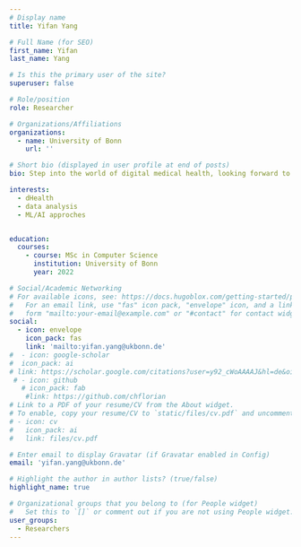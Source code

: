 ```yaml
---
# Display name
title: Yifan Yang

# Full Name (for SEO)
first_name: Yifan
last_name: Yang

# Is this the primary user of the site?
superuser: false

# Role/position
role: Researcher

# Organizations/Affiliations
organizations:
  - name: University of Bonn
    url: ''

# Short bio (displayed in user profile at end of posts)
bio: Step into the world of digital medical health, looking forward to using ML and AI to innovate medical tools and to improve the our health. 

interests:
  - dHealth
  - data analysis
  - ML/AI approches


education:
  courses:
    - course: MSc in Computer Science 
      institution: University of Bonn
      year: 2022

# Social/Academic Networking
# For available icons, see: https://docs.hugoblox.com/getting-started/page-builder/#icons
#   For an email link, use "fas" icon pack, "envelope" icon, and a link in the
#   form "mailto:your-email@example.com" or "#contact" for contact widget.
social:
  - icon: envelope
    icon_pack: fas
    link: 'mailto:yifan.yang@ukbonn.de'
#  - icon: google-scholar
#  icon_pack: ai
# link: https://scholar.google.com/citations?user=y92_cWoAAAAJ&hl=de&oi=ao
 # - icon: github
   # icon_pack: fab
    #link: https://github.com/chflorian
# Link to a PDF of your resume/CV from the About widget.
# To enable, copy your resume/CV to `static/files/cv.pdf` and uncomment the lines below.
# - icon: cv
#   icon_pack: ai
#   link: files/cv.pdf

# Enter email to display Gravatar (if Gravatar enabled in Config)
email: 'yifan.yang@ukbonn.de'

# Highlight the author in author lists? (true/false)
highlight_name: true

# Organizational groups that you belong to (for People widget)
#   Set this to `[]` or comment out if you are not using People widget.
user_groups:
  - Researchers
---
```

